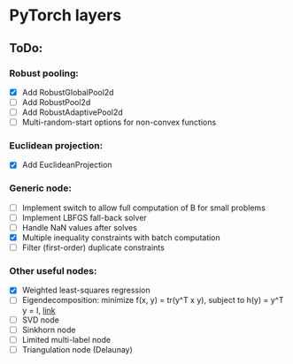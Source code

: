 # PyTorch layers

## ToDo:
### Robust pooling:
- [x] Add RobustGlobalPool2d
- [ ] Add RobustPool2d
- [ ] Add RobustAdaptivePool2d
- [ ] Multi-random-start options for non-convex functions

### Euclidean projection:
- [x] Add EuclideanProjection

### Generic node:
- [ ] Implement switch to allow full computation of B for small problems
- [ ] Implement LBFGS fall-back solver
- [ ] Handle NaN values after solves
- [x] Multiple inequality constraints with batch computation
- [ ] Filter (first-order) duplicate constraints

### Other useful nodes:
- [x] Weighted least-squares regression
- [ ] Eigendecomposition: minimize f(x, y) = tr(y^T x y), subject to h(y) = y^T y = I, [link](https://arxiv.org/pdf/1903.11240.pdf)
- [ ] SVD node
- [ ] Sinkhorn node
- [ ] Limited multi-label node
- [ ] Triangulation node (Delaunay)
